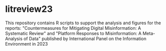 # litreview23

This repository contains R scripts to support the analysis and figures for the reports: "Countermeasures for Mitigating Digital Misinformation: A Systematic Review" and "Platform Responses to Misinformation: A Meta-Analysis of Data" published by International Panel on the Information Environment in 2023

